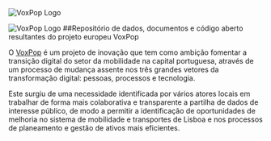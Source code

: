 <img title="VoxPop" alt="VoxPop Logo" src="[/images/boo.svg](https://www.voxpoplisboa.pt/uploads/8/0/5/3/80533238/voxpop-thumbnail-180x60px-01.png)">

![VoxPop Logo]([/images/logo.png](https://www.voxpoplisboa.pt/uploads/8/0/5/3/80533238/voxpop-thumbnail-180x60px-01.png))
##Repositório de dados, documentos e código aberto resultantes do projeto europeu VoxPop

O [VoxPop](https://www.voxpoplisboa.pt/) é um projeto de inovação que tem como ambição fomentar a transição digital do setor da mobilidade na capital portuguesa, através de um processo de mudança assente nos três grandes vetores da transformação digital: pessoas, processos e tecnologia. 

Este surgiu de uma necessidade identificada por vários atores locais em trabalhar de forma mais colaborativa e transparente a partilha de dados de interesse público, de modo a permitir a identificação de oportunidades de melhoria no sistema de mobilidade e transportes de Lisboa e nos processos de planeamento e gestão de ativos mais eficientes.
